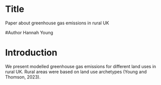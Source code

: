 # Title
Paper about greenhouse gas emissions in rural UK

#Author
Hannah Young

# Introduction
We present modelled greenhouse gas emissions for different land uses in rural UK.
Rural areas were based on land use archetypes (Young and Thomson, 2023).
